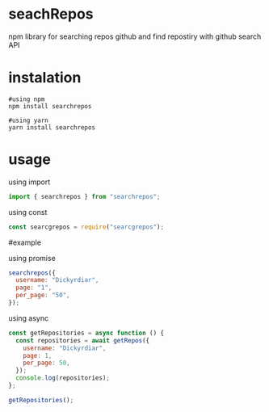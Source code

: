 # seachRepos

npm library for searching repos github and find repostiry with github search API

# instalation

```
#using npm
npm install searchrepos

#using yarn
yarn install searchrepos
```

# usage

using import

```javascript
import { searchrepos } from "searchrepos";
```

using const

```javascript
const searcgrepos = require("searcgrepos");
```

#example

using promise

```javascript
searchrepos({
  username: "Dickyrdiar",
  page: "1",
  per_page: "50",
});
```

using async

```javascript
const getRepositories = async function () {
  const repositories = await getRepos({
    username: "Dickyrdiar",
    page: 1,
    per_page: 50,
  });
  console.log(repositories);
};

getRepositories();
```

